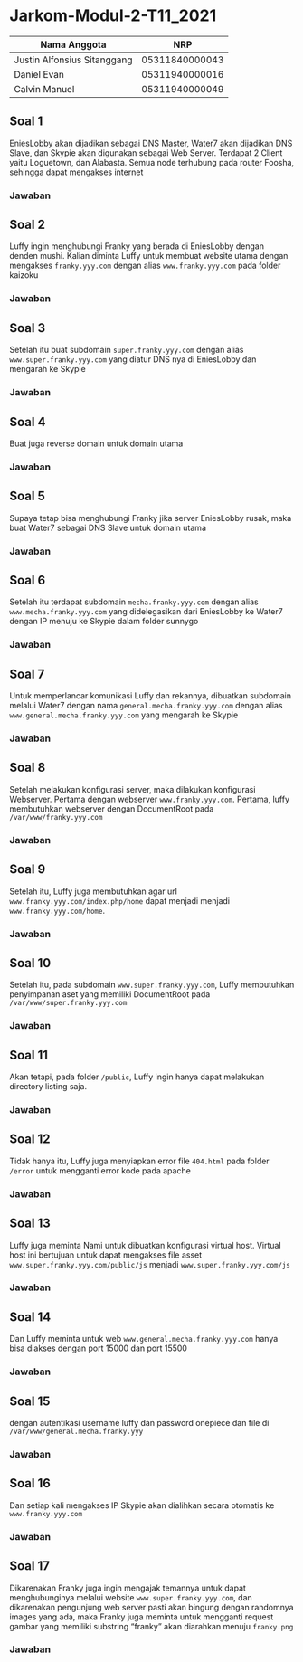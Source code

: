 # Jarkom-Modul-2-T11_2021

Nama Anggota | NRP
------------------- | --------------		
Justin Alfonsius Sitanggang | 05311840000043
Daniel Evan | 05311940000016
Calvin Manuel | 05311940000049


## Soal 1
EniesLobby akan dijadikan sebagai DNS Master, Water7 akan dijadikan DNS Slave, dan Skypie akan digunakan sebagai Web Server. Terdapat 2 Client yaitu Loguetown, dan Alabasta. Semua node terhubung pada router Foosha, sehingga dapat mengakses internet

### Jawaban

## Soal 2
Luffy ingin menghubungi Franky yang berada di EniesLobby dengan denden mushi. Kalian diminta Luffy untuk membuat website utama dengan mengakses ```franky.yyy.com``` dengan alias ```www.franky.yyy.com``` pada folder kaizoku

### Jawaban

## Soal 3
Setelah itu buat subdomain ```super.franky.yyy.com``` dengan alias ```www.super.franky.yyy.com``` yang diatur DNS nya di EniesLobby dan mengarah ke Skypie

### Jawaban

## Soal 4
Buat juga reverse domain untuk domain utama

### Jawaban

## Soal 5
Supaya tetap bisa menghubungi Franky jika server EniesLobby rusak, maka buat Water7 sebagai DNS Slave untuk domain utama

### Jawaban

## Soal 6
Setelah itu terdapat subdomain ```mecha.franky.yyy.com``` dengan alias ```www.mecha.franky.yyy.com``` yang didelegasikan dari EniesLobby ke Water7 dengan IP menuju ke Skypie dalam folder sunnygo

### Jawaban

## Soal 7
Untuk memperlancar komunikasi Luffy dan rekannya, dibuatkan subdomain melalui Water7 dengan nama ```general.mecha.franky.yyy.com``` dengan alias ```www.general.mecha.franky.yyy.com``` yang mengarah ke Skypie

### Jawaban

## Soal 8
Setelah melakukan konfigurasi server, maka dilakukan konfigurasi Webserver. Pertama dengan webserver ```www.franky.yyy.com```. Pertama, luffy membutuhkan webserver dengan DocumentRoot pada ```/var/www/franky.yyy.com```

### Jawaban


## Soal 9
Setelah itu, Luffy juga membutuhkan agar url ```www.franky.yyy.com/index.php/home``` dapat menjadi menjadi ```www.franky.yyy.com/home```. 

### Jawaban


## Soal 10
Setelah itu, pada subdomain ```www.super.franky.yyy.com```, Luffy membutuhkan penyimpanan aset yang memiliki DocumentRoot pada ```/var/www/super.franky.yyy.com```

### Jawaban

## Soal 11
Akan tetapi, pada folder ```/public```, Luffy ingin hanya dapat melakukan directory listing saja.

### Jawaban

## Soal 12
Tidak hanya itu, Luffy juga menyiapkan error file ```404.html``` pada folder ```/error``` untuk mengganti error kode pada apache

### Jawaban

## Soal 13
Luffy juga meminta Nami untuk dibuatkan konfigurasi virtual host. Virtual host ini bertujuan untuk dapat mengakses file asset ```www.super.franky.yyy.com/public/js``` menjadi ```www.super.franky.yyy.com/js```

### Jawaban

## Soal 14
Dan Luffy meminta untuk web ```www.general.mecha.franky.yyy.com``` hanya bisa diakses dengan port 15000 dan port 15500

### Jawaban

## Soal 15
dengan autentikasi username luffy dan password onepiece dan file di ```/var/www/general.mecha.franky.yyy```

### Jawaban

## Soal 16
Dan setiap kali mengakses IP Skypie akan dialihkan secara otomatis ke ```www.franky.yyy.com```

### Jawaban

## Soal 17
Dikarenakan Franky juga ingin mengajak temannya untuk dapat menghubunginya melalui website ```www.super.franky.yyy.com```, dan dikarenakan pengunjung web server pasti akan bingung dengan randomnya images yang ada, maka Franky juga meminta untuk mengganti request gambar yang memiliki substring “franky” akan diarahkan menuju ```franky.png```

### Jawaban
